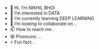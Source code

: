 - 👋 Hi, I’m NIKHIL BHOI
- 👀 I’m interested in DATA
- 🌱 I’m currently learning DEEP LEARNING
- 💞️ I’m looking to collaborate on ..
- 📫 How to reach me .
- 😄 Pronouns: ..
- ⚡ Fun fact: .

<!---
NIKHILnitr/NIKHILnitr is a ✨ special ✨ repository because its `README.md` (this file) appears on your GitHub profile.
You can click the Preview link to take a look at your changes.
--->
